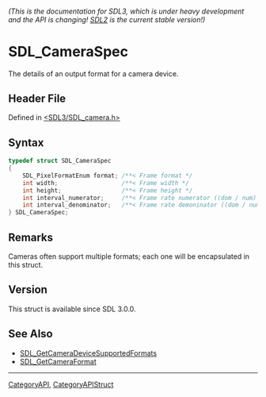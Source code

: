 ###### (This is the documentation for SDL3, which is under heavy development and the API is changing! [SDL2](https://wiki.libsdl.org/SDL2/) is the current stable version!)
# SDL_CameraSpec

The details of an output format for a camera device.

## Header File

Defined in [<SDL3/SDL_camera.h>](https://github.com/libsdl-org/SDL/blob/main/include/SDL3/SDL_camera.h)

## Syntax

```c
typedef struct SDL_CameraSpec
{
    SDL_PixelFormatEnum format; /**< Frame format */
    int width;                  /**< Frame width */
    int height;                 /**< Frame height */
    int interval_numerator;     /**< Frame rate numerator ((dom / num) == fps, (num / dom) == duration) */
    int interval_denominator;   /**< Frame rate demoninator ((dom / num) == fps, (num / dom) == duration) */
} SDL_CameraSpec;
```

## Remarks

Cameras often support multiple formats; each one will be encapsulated in
this struct.

## Version

This struct is available since SDL 3.0.0.

## See Also

* [SDL_GetCameraDeviceSupportedFormats](SDL_GetCameraDeviceSupportedFormats)
* [SDL_GetCameraFormat](SDL_GetCameraFormat)

----
[CategoryAPI](CategoryAPI), [CategoryAPIStruct](CategoryAPIStruct)


